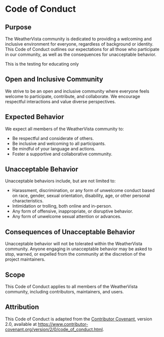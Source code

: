 # Code of Conduct

## Purpose

The WeatherVista community is dedicated to providing a welcoming and inclusive environment for everyone, regardless of background or identity. This Code of Conduct outlines our expectations for all those who participate in our community, as well as the consequences for unacceptable behavior.

This is the testing for educating only

## Open and Inclusive Community

We strive to be an open and inclusive community where everyone feels welcome to participate, contribute, and collaborate. We encourage respectful interactions and value diverse perspectives.

## Expected Behavior

We expect all members of the WeatherVista community to:

- Be respectful and considerate of others.
- Be inclusive and welcoming to all participants.
- Be mindful of your language and actions.
- Foster a supportive and collaborative community.

## Unacceptable Behavior

Unacceptable behaviors include, but are not limited to:

- Harassment, discrimination, or any form of unwelcome conduct based on race, gender, sexual orientation, disability, age, or other personal characteristics.
- Intimidation or trolling, both online and in-person.
- Any form of offensive, inappropriate, or disruptive behavior.
- Any form of unwelcome sexual attention or advances.

## Consequences of Unacceptable Behavior

Unacceptable behavior will not be tolerated within the WeatherVista community. Anyone engaging in unacceptable behavior may be asked to stop, warned, or expelled from the community at the discretion of the project maintainers.


## Scope

This Code of Conduct applies to all members of the WeatherVista community, including contributors, maintainers, and users.

## Attribution

This Code of Conduct is adapted from the [Contributor Covenant](https://www.contributor-covenant.org), version 2.0, available at https://www.contributor-covenant.org/version/2/0/code_of_conduct.html.

